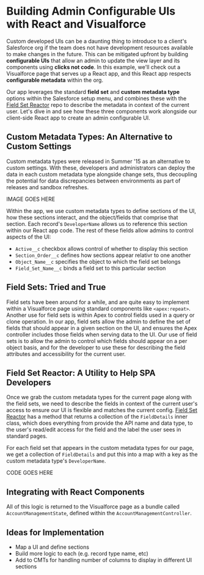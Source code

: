 # Building Admin Configurable UIs with React and Visualforce

Custom developed UIs can be a daunting thing to introduce to a client's Salesforce org if the team does not have development resources available to make changes in the future. This can be mitigated upfront by building **configurable UIs** that allow an admin to update the view layer and its components using **clicks not code**. In this example, we'll check out a Visualforce page that serves up a React app, and this React app respects **configurable metadata** within the org.

Our app leverages the standard **field set** and **custom metadata type** options within the Salesforce setup menu, and combines these with the [Field Set Reactor](https://github.com/rogeramitchell/FieldSetReactor) repo to describe the metadata in context of the current user. Let's dive in and see how these three components work alongside our client-side React app to create an admin configurable UI.

## Custom Metadata Types: An Alternative to Custom Settings

Custom metadata types were released in Summer '15 as an alternative to custom settings. With these, developers and administrators can deploy the data in each custom metadata type alongside change sets, thus decoupling the potential for data discrepancies between environments as part of releases and sandbox refreshes.

IMAGE GOES HERE

Within the app, we use custom metadata types to define sections of the UI, how these sections interact, and the object/fields that comprise that section. Each record's `DeveloperName` allows us to reference this section within our React app code. The rest of these fields allow admins to control aspects of the UI:

- `Active__c` checkbox allows control of whether to display this section
- `Section_Order__c` defines how sections appear relativr to one another
- `Object_Name__c` specifies the object to which the field set belongs
- `Field_Set_Name__c` binds a field set to this particular section

## Field Sets: Tried and True

Field sets have been around for a while, and are quite easy to implement within a Visualforce page using standard components like `<apex:repeat>`. Another use for field sets is within Apex to control fields used in a query or clone operation. In our app, field sets allow the admin to define the set of fields that should appear in a given section on the UI, and ensures the Apex controller includes those fields when serving data to the UI. Our use of field sets is to allow the admin to control which fields should appear on a per object basis, and for the developer to use these for describing the field attributes and accessibility for the current 
user.

## Field Set Reactor: A Utility to Help SPA Developers

Once we grab the custom metadata types for the current page along with the field sets, we need to describe the fields in context of the current user's access to ensure our UI is flexible and matches the current config. [Field Set Reactor](https://github.com/rogeramitchell/FieldSetReactor) has a method that returns a collection of the `FieldDetails` inner class, which does everything from provide the API name and data type, to the user's read/edit access for the field and the label the user sees in standard pages.

For each field set that appears in the custom metadata types for our page, we get a collection of `FieldDetails` and put this into a map with a key as the custom metadata type's `DeveloperName`.

CODE GOES HERE

## Integrating with React Components

All of this logic is returned to the Visualforce page as a bundle called `AccountManagementState`, defined within the `AccountManagementController`.

## Ideas for Implementation

- Map a UI and define sections
- Build more logic to each (e.g. record type name, etc)
- Add to CMTs for handling number of columns to display in different UI sections